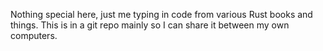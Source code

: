 Nothing special here, just me typing in code from various Rust books and things.
This is in a git repo mainly so I can share it between my own computers.
